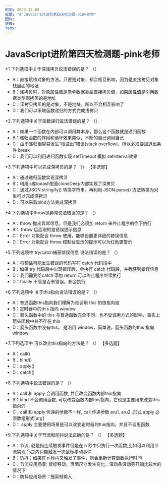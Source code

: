 ```yaml
---
时间: 2023-12-09
标题: "# JavaScript进阶第四天检测题-pink老师"
图片: 
链接: 
tags:
---
```


# JavaScript进阶第四天检测题-pink老师

*1.下列选项中关于深浅拷贝说法错误的是？ （）

- A：直接赋值对象的方法，只要是对象，都会相互影响，因为是直接拷贝对象栈里面的地址
- B：浅拷贝时，对象属性值是简单数据类型直接拷贝值，如果属性值是引用数据类型则拷贝的是地址
- C：深拷贝拷贝的是对象，不是地址，所以不会相互影响了
- D：我们可以采取函数递归的方式完成浅拷贝

*2.下列选项中关于函数递归说法错误的是？ （）

- A：如果一个函数在内部可以调用其本身，那么这个函数就是递归函数
- B：递归函数的作用和循环效果类似，不断的自己调用自己
- C：由于递归很容易发生“栈溢出”错误(stack overflow)，所以必须要加退出条件 break
- D：我们可以利用递归函数实现 setTimeout 模拟 setInterval效果

*3.下列选项中可以完成深拷贝的是？ （） 【多选题】

- A：通过递归函数实现深拷贝
- B：利用js库lodash里面cloneDeep内部实现了深拷贝
- C：通过JSON.stringify() 转换字符串，再利用 JSON.parse() 方法转换为对象可以完成深拷贝
- D：可以采取bind方法完成深拷贝

*4.下列选项中throw抛异常说法错误的是？ （）

- A：throw 抛出异常信息，但是我们必须加 return 来终止程序的往下执行
- B： throw 后面跟的是错误提示信息
- C：Error 对象配合 throw 使用，能够设置更详细的错误信息
- D：Error 对象配合 throw 控制台显示的提示可以为红色更警示

*5.下列选项中 try/catch捕获错误信息 说法错误的是？ （）

- A：将预估可能发生错误的代码写在 catch 代码段中
- B：如果 try 代码段中出现错误后，会执行 catch 代码段，并截获到错误信息
- C：我们需要给catch 添加 return 可以终止程序继续执行
- D：finally 不管是否有错误，都会执行

*6.下列选项中 关于this指向说法错误的是？ （）

- A：普通函数this指向我们理解为谁调用 this 的值指向谁
- B：定时器中的this 指向 window
- C：箭头函数中的 this 与普通函数完全不同，也不受调用方式的影响，事实上箭头函数中并不存在 this
- D：箭头函数中没有this， 是沿用 window，简单说，箭头函数的this 指向window

*7.下列选项中 可以改变this指向的方法是？ （） 【多选题】

- A：call()
- B：bind()
- C：apply()
- D：catch()

*8.下列选项中说法错误的是？ （）

- A：call 和 apply 会调用函数, 并且改变函数内部this指向
- B：bind 不会调用函数, 可以改变函数内部this指向，它也是主要用来改变this指向的
- C：call 和 apply 传递的参数不一样, call 传递参数 aru1, aru2..形式 apply 必须数组形式[arg]
- D： apply 主要使用场景是可以改变定时器的this指向，并且不调用函数

*9.下列选项中关于节流和防抖说法正确的是？ （） 【多选题】

- A：节流: 就是指连续触发事件但是在 n 秒中只执行一次函数,比如可以利用节流实现 1s之内只能触发一次鼠标移动事件
- B：防抖：如果在 n 秒内又触发了事件，则会重新计算函数执行时间
- C：节流应用场景: 鼠标移动，页面尺寸发生变化，滚动条滚动等开销比较大的情况下
- D：防抖应用场景：搜索框输入


